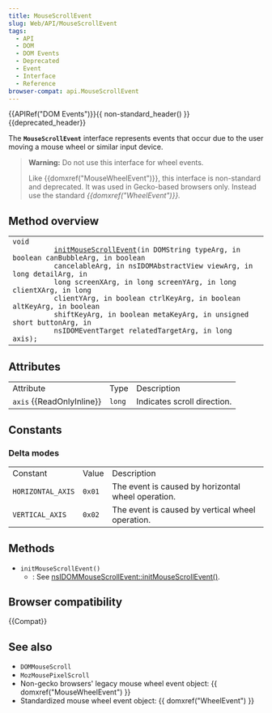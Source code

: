 ```yaml
---
title: MouseScrollEvent
slug: Web/API/MouseScrollEvent
tags:
  - API
  - DOM
  - DOM Events
  - Deprecated
  - Event
  - Interface
  - Reference
browser-compat: api.MouseScrollEvent
---
```

{{APIRef("DOM Events")}}{{ non-standard_header() }}{{deprecated_header}}

The **`MouseScrollEvent`** interface represents events that occur due to the user moving a mouse wheel or similar input device.

> **Warning:** Do not use this interface for wheel events.
>
> Like {{domxref("MouseWheelEvent")}}, this interface is non-standard and deprecated. It was used in Gecko-based browsers only. Instead use the standard _{{domxref("WheelEvent")}}._

## Method overview

<table class="standard-table">
  <tbody>
    <tr>
      <td>
        <code
          >void
          <a
            href="/en-US/docs/XPCOM_Interface_Reference/nsIDOMMouseScrollEvent#initMouseScrollEvent%28%29"
            >initMouseScrollEvent</a
          >(in DOMString typeArg, in boolean canBubbleArg, in boolean
          cancelableArg, in nsIDOMAbstractView viewArg, in long detailArg, in
          long screenXArg, in long screenYArg, in long clientXArg, in long
          clientYArg, in boolean ctrlKeyArg, in boolean altKeyArg, in boolean
          shiftKeyArg, in boolean metaKeyArg, in unsigned short buttonArg, in
          nsIDOMEventTarget relatedTargetArg, in long axis);</code
        >
      </td>
    </tr>
  </tbody>
</table>

## Attributes

<table class="standard-table">
  <tbody>
    <tr>
      <td class="header">Attribute</td>
      <td class="header">Type</td>
      <td class="header">Description</td>
    </tr>
    <tr>
      <td><code>axis</code> {{ReadOnlyInline}}</td>
      <td><code>long</code></td>
      <td>Indicates scroll direction.</td>
    </tr>
  </tbody>
</table>

## Constants

### Delta modes

<table class="standard-table">
  <tbody>
    <tr>
      <td class="header">Constant</td>
      <td class="header">Value</td>
      <td class="header">Description</td>
    </tr>
    <tr>
      <td><code>HORIZONTAL_AXIS</code></td>
      <td><code>0x01</code></td>
      <td>The event is caused by horizontal wheel operation.</td>
    </tr>
    <tr>
      <td><code>VERTICAL_AXIS</code></td>
      <td><code>0x02</code></td>
      <td>The event is caused by vertical wheel operation.</td>
    </tr>
  </tbody>
</table>

## Methods

- `initMouseScrollEvent()`
  - : See [nsIDOMMouseScrollEvent::initMouseScrollEvent()](/en-US/docs/XPCOM_Interface_Reference/nsIDOMMouseScrollEvent#initMouseScrollEvent%28%29).

## Browser compatibility

{{Compat}}

## See also

- `DOMMouseScroll`
- `MozMousePixelScroll`
- Non-gecko browsers' legacy mouse wheel event object: {{ domxref("MouseWheelEvent") }}
- Standardized mouse wheel event object: {{ domxref("WheelEvent") }}
